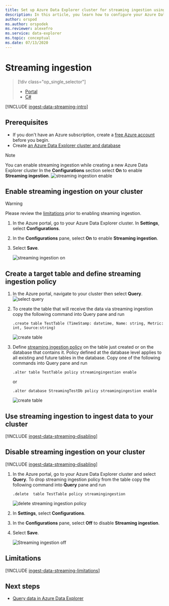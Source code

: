 ```yaml
---
title: Set up Azure Data Explorer cluster for streaming ingestion using Azure Portal
description: In this article, you learn how to configure your Azure Data Explorer cluster using Azure Portal and start loading data with streaming ingestion.
author: orspod
ms.author: orspodek
ms.reviewer: alexefro
ms.service: data-explorer
ms.topic: conceptual
ms.date: 07/13/2020
---
```


# Streaming ingestion

> [!div class="op_single_selector"]
> * [Portal](ingest-data-streaming.md)
> * [C#](ingest-data-streaming-csharp.md)

[!INCLUDE [ingest-data-streaming-intro](includes/ingest-data-streaming-intro.md)]

## Prerequisites

* If you don't have an Azure subscription, create a [free Azure account](https://azure.microsoft.com/free/) before you begin.
* Create [an Azure Data Explorer cluster and database](create-cluster-database-portal.md)

> [!NOTE]
>You can enable streaming ingestion while creating a new Azure Data Explorer cluster
>In the **Configurations** section select **On** to enable **Streaming ingestion**.
>![streaming ingestion enable](media/ingest-data-streaming/cluster-creation-enable-streaming.png)

## Enable streaming ingestion on your cluster

> [!WARNING]
> Please review the [limitations](#limitations) prior to enabling steaming ingestion.

1. In the Azure portal, go to your Azure Data Explorer cluster. In **Settings**, select **Configurations**. 
1. In the **Configurations** pane, select **On** to enable **Streaming ingestion**.
1. Select **Save**.

    ![streaming ingestion on](media/ingest-data-streaming/streaming-ingestion-on.png)

## Create a target table and define streaming ingestion policy

1. In the Azure portal, navigate to your cluster then select **Query**.
![select query](media/ingest-data-streaming/cluster-select-query-tab.png) 

1. To create the table that will receive the data via streaming ingestion copy the following command into Query pane and run

    ```Kusto
    .create table TestTable (TimeStamp: datetime, Name: string, Metric: int, Source:string)
    ```

    ![create table](media/ingest-data-streaming/create-table.png) 

1. Define [streaming ingestion policy](kusto/management/streamingingestionpolicy.md) on the table just created or on the database that contains it. Policy defined at the database level applies to all existing and future tables in the database. Copy one of the following commands into Query pane and run

    ```kusto
    .alter table TestTable policy streamingingestion enable
    ```

    or

    ```kusto
    .alter database StreamingTestDb policy streamingingestion enable
    ```

    ![create table](media/ingest-data-streaming/define-streamingingestion-policy.png)

## Use streaming ingestion to ingest data to your cluster

[!INCLUDE [ingest-data-streaming-disabling](includes/ingest-data-streaming-ingest.md)]

## Disable streaming ingestion on your cluster

[!INCLUDE [ingest-data-streaming-disabling](includes/ingest-data-streaming-disabling.md)]

1. In the Azure portal, go to your Azure Data Explorer cluster and select **Query**.
To drop streaming ingestion policy from the table copy the following command into **Query** pane and run

    ```Kusto
    .delete  table TestTable policy streamingingestion 
    ```

    ![delete streaming ingestion policy](media/ingest-data-streaming/delete-streamingingestion-policy.png)

1. In **Settings**, select **Configurations**.
1. In the **Configurations** pane, select **Off** to disable **Streaming ingestion**.
1. Select **Save**.

    ![Streaming ingestion off](media/ingest-data-streaming/streaming-ingestion-off.png)

## Limitations

[!INCLUDE [ingest-data-streaming-limitations](includes/ingest-data-streaming-limitations.md)]

## Next steps

* [Query data in Azure Data Explorer](web-query-data.md)
